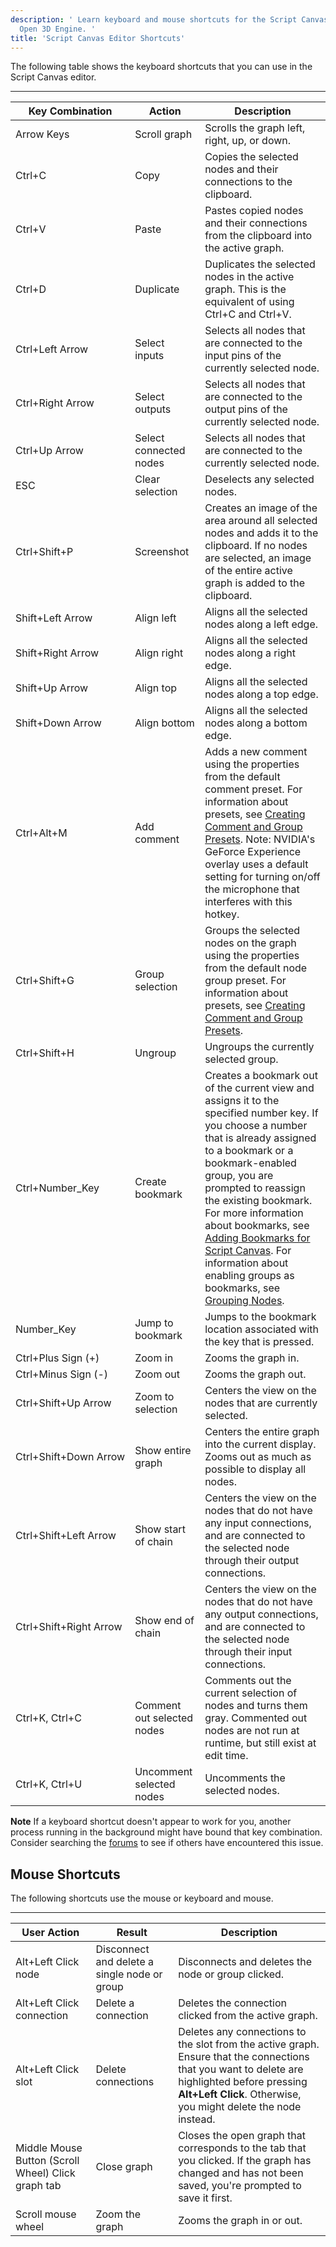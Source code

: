 ```yaml
---
description: ' Learn keyboard and mouse shortcuts for the Script Canvas editor in
  Open 3D Engine. '
title: 'Script Canvas Editor Shortcuts'
---
```


The following table shows the keyboard shortcuts that you can use in the Script Canvas editor.


****

| Key Combination | Action | Description |
| --- | --- | --- |
| Arrow Keys | Scroll graph | Scrolls the graph left, right, up, or down. |
| Ctrl+C | Copy | Copies the selected nodes and their connections to the clipboard. |
| Ctrl+V | Paste | Pastes copied nodes and their connections from the clipboard into the active graph. |
| Ctrl+D | Duplicate | Duplicates the selected nodes in the active graph. This is the equivalent of using Ctrl+C and Ctrl+V. |
| Ctrl+Left Arrow | Select inputs | Selects all nodes that are connected to the input pins of the currently selected node. |
| Ctrl+Right Arrow | Select outputs | Selects all nodes that are connected to the output pins of the currently selected node. |
| Ctrl+Up Arrow | Select connected nodes | Selects all nodes that are connected to the currently selected node. |
| ESC | Clear selection | Deselects any selected nodes. |
| Ctrl+Shift+P | Screenshot | Creates an image of the area around all selected nodes and adds it to the clipboard. If no nodes are selected, an image of the entire active graph is added to the clipboard. |
| Shift+Left Arrow | Align left | Aligns all the selected nodes along a left edge. |
| Shift+Right Arrow | Align right | Aligns all the selected nodes along a right edge. |
| Shift+Up Arrow | Align top | Aligns all the selected nodes along a top edge. |
| Shift+Down Arrow | Align bottom | Aligns all the selected nodes along a bottom edge. |
| Ctrl+Alt+M | Add comment | Adds a new comment using the properties from the default comment preset. For information about presets, see [Creating Comment and Group Presets](/docs/user-guide/scripting/script-canvas/comment-and-group-presets.md). Note: NVIDIA's GeForce Experience overlay uses a default setting for turning on/off the microphone that interferes with this hotkey. |
| Ctrl+Shift+G | Group selection | Groups the selected nodes on the graph using the properties from the default node group preset. For information about presets, see [Creating Comment and Group Presets](/docs/user-guide/scripting/script-canvas/comment-and-group-presets.md). |
| Ctrl+Shift+H | Ungroup | Ungroups the currently selected group. |
| Ctrl+Number\_Key | Create bookmark | Creates a bookmark out of the current view and assigns it to the specified number key. If you choose a number that is already assigned to a bookmark or a bookmark-enabled group, you are prompted to reassign the existing bookmark. For more information about bookmarks, see [Adding Bookmarks for Script Canvas](/docs/user-guide/scripting/script-canvas/bookmarks.md). For information about enabling groups as bookmarks, see [Grouping Nodes](/docs/user-guide/scripting/script-canvas/node-groups.md). |
| Number\_Key | Jump to bookmark | Jumps to the bookmark location associated with the key that is pressed. |
| Ctrl+Plus Sign (+) | Zoom in | Zooms the graph in. |
| Ctrl+Minus Sign (-) | Zoom out | Zooms the graph out. |
| Ctrl+Shift+Up Arrow | Zoom to selection | Centers the view on the nodes that are currently selected. |
| Ctrl+Shift+Down Arrow | Show entire graph | Centers the entire graph into the current display. Zooms out as much as possible to display all nodes. |
| Ctrl+Shift+Left Arrow | Show start of chain | Centers the view on the nodes that do not have any input connections, and are connected to the selected node through their output connections. |
| Ctrl+Shift+Right Arrow | Show end of chain | Centers the view on the nodes that do not have any output connections, and are connected to the selected node through their input connections. |
| Ctrl+K, Ctrl+C | Comment out selected nodes | Comments out the current selection of nodes and turns them gray. Commented out nodes are not run at runtime, but still exist at edit time. |
| Ctrl+K, Ctrl+U | Uncomment selected nodes | Uncomments the selected nodes. |

**Note**
If a keyboard shortcut doesn't appear to work for you, another process running in the background might have bound that key combination. Consider searching the [forums](https://forums.awsgametech.com/) to see if others have encountered this issue.

## Mouse Shortcuts 

The following shortcuts use the mouse or keyboard and mouse.


****

| **User Action** | **Result** | **Description** |
| --- | --- | --- |
| Alt+Left Click node | Disconnect and delete a single node or group | Disconnects and deletes the node or group clicked. |
| Alt+Left Click connection | Delete a connection | Deletes the connection clicked from the active graph. |
| Alt+Left Click slot | Delete connections |  Deletes any connections to the slot from the active graph.  Ensure that the connections that you want to delete are highlighted before pressing **Alt+Left Click**. Otherwise, you might delete the node instead.   |
| Middle Mouse Button (Scroll Wheel) Click graph tab | Close graph | Closes the open graph that corresponds to the tab that you clicked. If the graph has changed and has not been saved, you're prompted to save it first. |
| Scroll mouse wheel | Zoom the graph | Zooms the graph in or out. |
